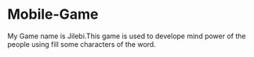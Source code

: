 # Mobile-Game
My Game name is Jilebi.This game is used to develope mind power of the people using fill some characters of the word.
